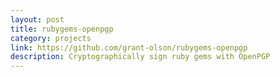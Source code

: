 ```yaml
---
layout: post
title: rubygems-openpgp
category: projects
link: https://github.com/grant-olson/rubygems-openpgp
description: Cryptographically sign ruby gems with OpenPGP
---
```


